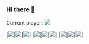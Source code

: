 ### Hi there 👋

Current player:
![](https://gh-tik-tak-toe.jackcrane.workers.dev/current-player)

|[![](https://gh-tik-tak-toe.jackcrane.workers.dev/image/0)](https://gh-tik-tak-toe.jackcrane.workers.dev/move/0)|[![](https://gh-tik-tak-toe.jackcrane.workers.dev/image/1)](https://gh-tik-tak-toe.jackcrane.workers.dev/move/1)|[![](https://gh-tik-tak-toe.jackcrane.workers.dev/image/2)](https://gh-tik-tak-toe.jackcrane.workers.dev/move/2)|
|[![](https://gh-tik-tak-toe.jackcrane.workers.dev/image/3)](https://gh-tik-tak-toe.jackcrane.workers.dev/move/3)|[![](https://gh-tik-tak-toe.jackcrane.workers.dev/image/4)](https://gh-tik-tak-toe.jackcrane.workers.dev/move/4)|[![](https://gh-tik-tak-toe.jackcrane.workers.dev/image/5)](https://gh-tik-tak-toe.jackcrane.workers.dev/move/5)|
|[![](https://gh-tik-tak-toe.jackcrane.workers.dev/image/6)](https://gh-tik-tak-toe.jackcrane.workers.dev/move/6)|[![](https://gh-tik-tak-toe.jackcrane.workers.dev/image/7)](https://gh-tik-tak-toe.jackcrane.workers.dev/move/7)|[![](https://gh-tik-tak-toe.jackcrane.workers.dev/image/8)](https://gh-tik-tak-toe.jackcrane.workers.dev/move/8)|

<!--
**jackcrane/jackcrane** is a ✨ _special_ ✨ repository because its `README.md` (this file) appears on your GitHub profile.

Here are some ideas to get you started:

- 🔭 I’m currently working on ...
- 🌱 I’m currently learning ...
- 👯 I’m looking to collaborate on ...
- 🤔 I’m looking for help with ...
- 💬 Ask me about ...
- 📫 How to reach me: ...
- 😄 Pronouns: ...
- ⚡ Fun fact: ...
-->
